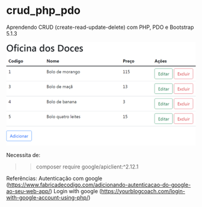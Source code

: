 # crud_php_pdo
Aprendendo CRUD (create-read-update-delete) com PHP, PDO e Bootstrap 5.1.3

![Tela](https://github.com/laraoberderfer/crud_php_pdo/blob/main/Capturar.PNG)

Necessita de:
>> composer require google/apiclient:^2.12.1

Referências:
Autenticação com google (https://www.fabricadecodigo.com/adicionando-autenticacao-do-google-ao-seu-web-app/)
Login with google (https://yourblogcoach.com/login-with-google-account-using-php/)
